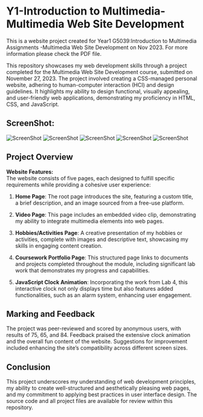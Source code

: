 # Y1-Introduction to Multimedia-Multimedia Web Site Development
This is a website project created for Year1 G5039:Introduction to Multimedia Assignments -Multimedia Web Site Development on Nov 2023. For more information please check the PDF file.

This repository showcases my web development skills through a project completed for the Multimedia Web Site Development course, submitted on November 27, 2023. The project involved creating a CSS-managed personal website, adhering to human-computer interaction (HCI) and design guidelines. It highlights my ability to design functional, visually appealing, and user-friendly web applications, demonstrating my proficiency in HTML, CSS, and JavaScript.

## ScreenShot:
![ScreenShot](https://github.com/dundd2/Y1-Introduction-to-Multimedia-Multimedia-Web-Site-Development/SC%20(1).png)
![ScreenShot](https://github.com/dundd2/Y1-Introduction-to-Multimedia-Multimedia-Web-Site-Development/SC%20(2).png)
![ScreenShot](https://github.com/dundd2/Y1-Introduction-to-Multimedia-Multimedia-Web-Site-Development/SC%20(3).png)
![ScreenShot](https://github.com/dundd2/Y1-Introduction-to-Multimedia-Multimedia-Web-Site-Development/SC%20(4).png)
![ScreenShot](https://github.com/dundd2/Y1-Introduction-to-Multimedia-Multimedia-Web-Site-Development/SC%20(5).png)

## Project Overview

**Website Features:**  
The website consists of five pages, each designed to fulfill specific requirements while providing a cohesive user experience:

1. **Home Page**: The root page introduces the site, featuring a custom title, a brief description, and an image sourced from a free-use platform.

2. **Video Page**: This page includes an embedded video clip, demonstrating my ability to integrate multimedia elements into web pages.

3. **Hobbies/Activities Page**: A creative presentation of my hobbies or activities, complete with images and descriptive text, showcasing my skills in engaging content creation.

4. **Coursework Portfolio Page**: This structured page links to documents and projects completed throughout the module, including significant lab work that demonstrates my progress and capabilities.

5. **JavaScript Clock Animation**: Incorporating the work from Lab 4, this interactive clock not only displays time but also features added functionalities, such as an alarm system, enhancing user engagement.

## Marking and Feedback

The project was peer-reviewed and scored by anonymous users, with results of 75, 65, and 84. Feedback praised the extensive clock animation and the overall fun content of the website. Suggestions for improvement included enhancing the site’s compatibility across different screen sizes.

## Conclusion

This project underscores my understanding of web development principles, my ability to create well-structured and aesthetically pleasing web pages, and my commitment to applying best practices in user interface design. The source code and all project files are available for review within this repository.

